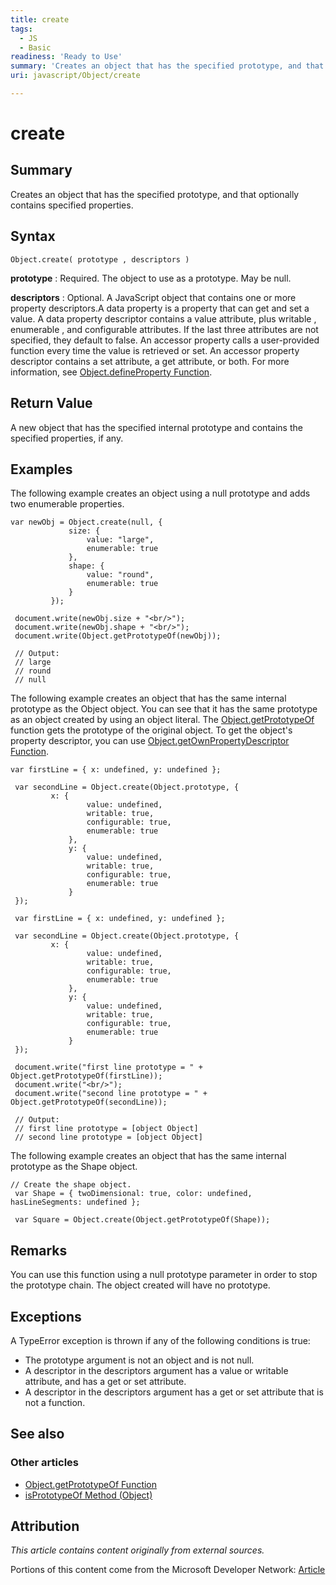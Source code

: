 ```yaml
---
title: create
tags:
  - JS
  - Basic
readiness: 'Ready to Use'
summary: 'Creates an object that has the specified prototype, and that optionally contains specified properties.'
uri: javascript/Object/create

---
```

# create

## Summary

Creates an object that has the specified prototype, and that optionally contains specified properties.

## Syntax

    Object.create( prototype , descriptors )

**prototype**
:   Required. The object to use as a prototype. May be null.

**descriptors**
:   Optional. A JavaScript object that contains one or more property descriptors.A data property is a property that can get and set a value. A data property descriptor contains a value attribute, plus writable , enumerable , and configurable attributes. If the last three attributes are not specified, they default to false. An accessor property calls a user-provided function every time the value is retrieved or set. An accessor property descriptor contains a set attribute, a get attribute, or both. For more information, see [Object.defineProperty Function](/javascript/Object/defineProperty).

## Return Value

A new object that has the specified internal prototype and contains the specified properties, if any.

## Examples

The following example creates an object using a null prototype and adds two enumerable properties.

``` {.js}
var newObj = Object.create(null, {
             size: {
                 value: "large",
                 enumerable: true
             },
             shape: {
                 value: "round",
                 enumerable: true
             }
         });

 document.write(newObj.size + "<br/>");
 document.write(newObj.shape + "<br/>");
 document.write(Object.getPrototypeOf(newObj));

 // Output:
 // large
 // round
 // null
```

The following example creates an object that has the same internal prototype as the Object object. You can see that it has the same prototype as an object created by using an object literal. The [Object.getPrototypeOf](/javascript/Object/getPrototypeOf) function gets the prototype of the original object. To get the object's property descriptor, you can use [Object.getOwnPropertyDescriptor Function](/javascript/Object/getOwnPropertyDescriptor).

``` {.js}
var firstLine = { x: undefined, y: undefined };

 var secondLine = Object.create(Object.prototype, {
         x: {
                 value: undefined,
                 writable: true,
                 configurable: true,
                 enumerable: true
             },
             y: {
                 value: undefined,
                 writable: true,
                 configurable: true,
                 enumerable: true
             }
 });

 var firstLine = { x: undefined, y: undefined };

 var secondLine = Object.create(Object.prototype, {
         x: {
                 value: undefined,
                 writable: true,
                 configurable: true,
                 enumerable: true
             },
             y: {
                 value: undefined,
                 writable: true,
                 configurable: true,
                 enumerable: true
             }
 });

 document.write("first line prototype = " + Object.getPrototypeOf(firstLine));
 document.write("<br/>");
 document.write("second line prototype = " + Object.getPrototypeOf(secondLine));

 // Output:
 // first line prototype = [object Object]
 // second line prototype = [object Object]
```

The following example creates an object that has the same internal prototype as the Shape object.

``` {.js}
// Create the shape object.
 var Shape = { twoDimensional: true, color: undefined, hasLineSegments: undefined };

 var Square = Object.create(Object.getPrototypeOf(Shape));
```

## Remarks

You can use this function using a null prototype parameter in order to stop the prototype chain. The object created will have no prototype.

## Exceptions

A TypeError exception is thrown if any of the following conditions is true:

-   The prototype argument is not an object and is not null.
-   A descriptor in the descriptors argument has a value or writable attribute, and has a get or set attribute.
-   A descriptor in the descriptors argument has a get or set attribute that is not a function.

## See also

### Other articles

-   [Object.getPrototypeOf Function](/javascript/Object/getPrototypeOf)
-   [isPrototypeOf Method (Object)](/javascript/Object/isPrototypeOf)

## Attribution

*This article contains content originally from external sources.*

Portions of this content come from the Microsoft Developer Network: [Article](http://msdn.microsoft.com/en-us/library/ie/ff925952(v=vs.94).aspx)

